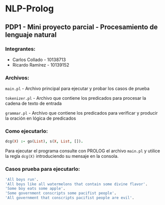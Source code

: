 # NLP-Prolog

## PDP1 - Mini proyecto parcial - Procesamiento de lenguaje natural

### Integrantes:

- Carlos Collado - 10138713
- Ricardo Ramírez - 10139152

### Archivos:

`main.pl` - Archivo principal para ejecutar y probar los casos de prueba

`tokenizer.pl` - Archivo que contiene los predicados para procesar la cadena de texto de entrada

`grammar.pl` - Archivo que contiene los predicados para verificar y producir la oración en lógica de predicados

### Como ejecutarlo:

```prolog
dcg(X) :- go(List), s(X, List, []).
```

Para ejecutar el programa consulte con PROLOG el archivo `main.pl` y utilice la regla `dcg(X)` introduciendo su mensaje en la consola.

### Casos prueba para ejecutarlo:

```bash
'All boys run'.
'All boys like all watermelons that contain some divine flavor'.
'Some boy eats some apple'.
'Some government conscripts some pacifist people'.
'All government that conscripts pacifist people are evil'.
```
